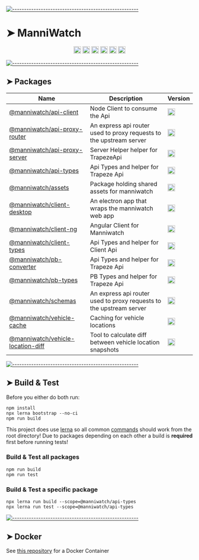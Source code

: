 <!-- ⚠️ This README has been generated from the file(s) "readme_blueprint.md" ⚠️-->
[![-----------------------------------------------------](https://raw.githubusercontent.com/andreasbm/readme/master/assets/lines/water.png)](#manniwatch)

# ➤ ManniWatch
<p align="center">
		<a href="https://github.com/manniwatch/manniwatch/actions?query=workflow%3ATest+branch%3Amaster"><img alt="Test" src="https://github.com/manniwatch/manniwatch/workflows/Test/badge.svg?branch=master&event=push" height="20"/></a>
<a href="https://codecov.io/gh/manniwatch/manniwatch/branch/master"><img alt="codecov" src="https://codecov.io/gh/manniwatch/manniwatch/branch/master/graph/badge.svg" height="20"/></a>
<a href="https://github.com/manniwatch/manniwatch/releases"><img alt="GitHub release (latest SemVer)" src="https://img.shields.io/github/v/release/manniwatch/manniwatch?sort=semver" height="20"/></a>
<a href="https://github.com/manniwatch/manniwatch/blob/master/LICENSE"><img alt="GitHub license" src="https://img.shields.io/github/license/manniwatch/manniwatch" height="20"/></a>
<a href="https://github.com/manniwatch/manniwatch"><img alt="David" src="https://img.shields.io/david/dev/manniwatch/manniwatch" height="20"/></a>
<a href="https://github.com/manniwatch/manniwatch/graphs/contributors"><img alt="GitHub contributors" src="https://img.shields.io/github/contributors-anon/manniwatch/manniwatch" height="20"/></a>
	</p>


[![-----------------------------------------------------](https://raw.githubusercontent.com/andreasbm/readme/master/assets/lines/water.png)](#packages)

## ➤ Packages


| Name                                             | Description                                      | Version                                          |
|--------------------------------------------------|--------------------------------------------------|--------------------------------------------------|
| [@manniwatch/api-client](https://manniwatch.github.io/manniwatch/) | Node Client to consume the Api                   | <a href="https://badge.fury.io/js/%40manniwatch%2Fapi-client"><img alt="npm version" src="https://badge.fury.io/js/%40manniwatch%2Fapi-client.svg" height="20"/></a> |
| [@manniwatch/api-proxy-router](https://manniwatch.github.io/docs/api-proxy-router/index.html) | An express api router used to proxy requests to the upstream server | <a href="https://badge.fury.io/js/%40manniwatch%2Fapi-proxy-router"><img alt="npm version" src="https://badge.fury.io/js/%40manniwatch%2Fapi-proxy-router.svg" height="20"/></a> |
| [@manniwatch/api-proxy-server](https://manniwatch.github.io/manniwatch/) | Server Helper helper for TrapezeApi              | <a href="https://badge.fury.io/js/%40manniwatch%2Fapi-proxy-server"><img alt="npm version" src="https://badge.fury.io/js/%40manniwatch%2Fapi-proxy-server.svg" height="20"/></a> |
| [@manniwatch/api-types](https://github.com/manniwatch/manniwatch/tree/master/packages/api-types) | Api Types and helper for Trapeze Api             | <a href="https://badge.fury.io/js/%40manniwatch%2Fapi-types"><img alt="npm version" src="https://badge.fury.io/js/%40manniwatch%2Fapi-types.svg" height="20"/></a> |
| [@manniwatch/assets](https://manniwatch.github.io/manniwatch/) | Package holding shared assets for manniwatch     | <a href="https://badge.fury.io/js/%40manniwatch%2Fassets"><img alt="npm version" src="https://badge.fury.io/js/%40manniwatch%2Fassets.svg" height="20"/></a> |
| [@manniwatch/client-desktop](https://manniwatch.github.io/manniwatch/) | An electron app that wraps the manniwatch web app | <a href="https://badge.fury.io/js/%40manniwatch%2Fclient-desktop"><img alt="npm version" src="https://badge.fury.io/js/%40manniwatch%2Fclient-desktop.svg" height="20"/></a> |
| [@manniwatch/client-ng](https://github.com/manniwatch/manniwatch/tree/master/packages/client-types) | Angular Client for Manniwatch                    | <a href="https://badge.fury.io/js/%40manniwatch%2Fclient-ng"><img alt="npm version" src="https://badge.fury.io/js/%40manniwatch%2Fclient-ng.svg" height="20"/></a> |
| [@manniwatch/client-types](https://manniwatch.github.io/manniwatch/) | Api Types and helper for Client Api              | <a href="https://badge.fury.io/js/%40manniwatch%2Fclient-types"><img alt="npm version" src="https://badge.fury.io/js/%40manniwatch%2Fclient-types.svg" height="20"/></a> |
| [@manniwatch/pb-converter](https://manniwatch.github.io/manniwatch/) | Api Types and helper for Trapeze Api             | <a href="https://badge.fury.io/js/%40manniwatch%2Fpb-converter"><img alt="npm version" src="https://badge.fury.io/js/%40manniwatch%2Fpb-converter.svg" height="20"/></a> |
| [@manniwatch/pb-types](https://manniwatch.github.io/manniwatch/) | PB Types and helper for Trapeze Api              | <a href="https://badge.fury.io/js/%40manniwatch%2Fpb-types"><img alt="npm version" src="https://badge.fury.io/js/%40manniwatch%2Fpb-types.svg" height="20"/></a> |
| [@manniwatch/schemas](https://manniwatch.github.io/manniwatch/) | An express api router used to proxy requests to the upstream server | <a href="https://badge.fury.io/js/%40manniwatch%2Fschemas"><img alt="npm version" src="https://badge.fury.io/js/%40manniwatch%2Fschemas.svg" height="20"/></a> |
| [@manniwatch/vehicle-cache](https://manniwatch.github.io/manniwatch/) | Caching for vehicle locations                    | <a href="https://badge.fury.io/js/%40manniwatch%2Fvehicle-cache"><img alt="npm version" src="https://badge.fury.io/js/%40manniwatch%2Fvehicle-cache.svg" height="20"/></a> |
| [@manniwatch/vehicle-location-diff](https://manniwatch.github.io/manniwatch/) | Tool to calculate diff between vehicle location snapshots | <a href="https://badge.fury.io/js/%40manniwatch%2Fvehicle-location-diff"><img alt="npm version" src="https://badge.fury.io/js/%40manniwatch%2Fvehicle-location-diff.svg" height="20"/></a> |



[![-----------------------------------------------------](https://raw.githubusercontent.com/andreasbm/readme/master/assets/lines/water.png)](#build--test)

## ➤ Build & Test
Before you either do both run:

    npm install
    npx lerna bootstrap --no-ci
    npm run build

This project does use [lerna](https://github.com/lerna/lerna) so all common [commands](https://github.com/lerna/lerna/tree/master/commands) should work from the root directory!
Due to packages depending on each other a build is **required** first before running tests!

### Build & Test all packages

    npm run build
    npm run test

### Build & Test a specific package
    npx lerna run build --scope=@manniwatch/api-types
    npx lerna run test --scope=@manniwatch/api-types


[![-----------------------------------------------------](https://raw.githubusercontent.com/andreasbm/readme/master/assets/lines/water.png)](#docker)

## ➤ Docker

See [this repository](https://github.com/manniwatch/docker) for a Docker Container
